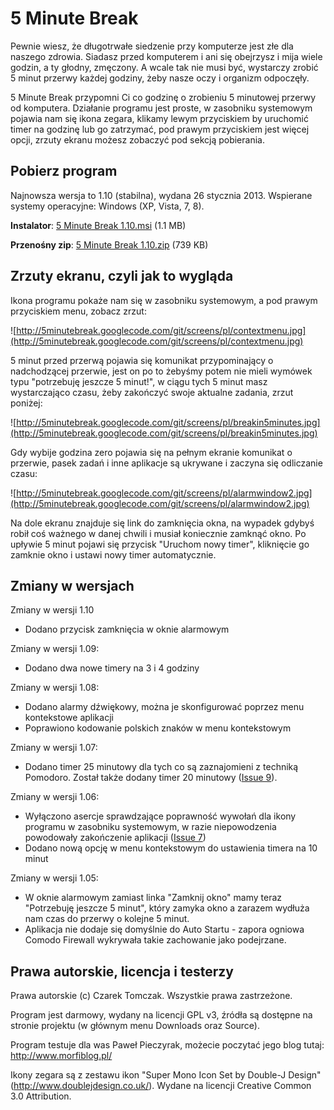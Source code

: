 # 5 Minute Break #

Pewnie wiesz, że długotrwałe siedzenie przy komputerze jest złe dla naszego zdrowia. Siadasz przed komputerem i ani się obejrzysz i mija wiele godzin, a ty głodny, zmęczony. A wcale tak nie musi być, wystarczy zrobić 5 minut przerwy każdej godziny, żeby nasze oczy i organizm odpoczęły.

5 Minute Break przypomni Ci co godzinę o zrobieniu 5 minutowej przerwy od komputera. Działanie programu jest proste, w zasobniku systemowym pojawia nam się ikona zegara, klikamy lewym przyciskiem by uruchomić timer na godzinę lub go zatrzymać, pod prawym przyciskiem jest więcej opcji, zrzuty ekranu możesz zobaczyć pod sekcją pobierania.

## Pobierz program ##

Najnowsza wersja to 1.10 (stabilna), wydana 26 stycznia 2013. Wspierane systemy operacyjne: Windows (XP, Vista, 7, 8).

**Instalator**: [5 Minute Break 1.10.msi](http://5minutebreak.googlecode.com/files/5%20Minute%20Break%201.10.msi) (1.1 MB)

**Przenośny zip**: [5 Minute Break 1.10.zip](http://5minutebreak.googlecode.com/files/5%20Minute%20Break%201.10.zip) (739 KB)

## Zrzuty ekranu, czyli jak to wygląda ##

Ikona programu pokaże nam się w zasobniku systemowym, a pod prawym przyciskiem menu, zobacz zrzut:

![http://5minutebreak.googlecode.com/git/screens/pl/contextmenu.jpg](http://5minutebreak.googlecode.com/git/screens/pl/contextmenu.jpg)

5 minut przed przerwą pojawia się komunikat przypominający o nadchodzącej przerwie, jest on po to żebyśmy potem nie mieli wymówek typu "potrzebuję jeszcze 5 minut!", w ciągu tych 5 minut masz wystarczająco czasu, żeby zakończyć swoje aktualne zadania, zrzut poniżej:

![http://5minutebreak.googlecode.com/git/screens/pl/breakin5minutes.jpg](http://5minutebreak.googlecode.com/git/screens/pl/breakin5minutes.jpg)

Gdy wybije godzina zero pojawia się na pełnym ekranie komunikat o przerwie, pasek zadań i inne aplikacje są ukrywane i zaczyna się odliczanie czasu:

![http://5minutebreak.googlecode.com/git/screens/pl/alarmwindow2.jpg](http://5minutebreak.googlecode.com/git/screens/pl/alarmwindow2.jpg)

Na dole ekranu znajduje się link do zamknięcia okna, na wypadek gdybyś robił coś ważnego w danej chwili i musiał koniecznie zamknąć okno. Po upływie 5 minut pojawi się przycisk "Uruchom nowy timer", kliknięcie go zamknie okno i ustawi nowy timer automatycznie.

## Zmiany w wersjach ##

Zmiany w wersji 1.10
  * Dodano przycisk zamknięcia w oknie alarmowym

Zmiany w wersji 1.09:
  * Dodano dwa nowe timery na 3 i 4 godziny

Zmiany w wersji 1.08:
  * Dodano alarmy dźwiękowy, można je skonfigurować poprzez menu kontekstowe aplikacji
  * Poprawiono kodowanie polskich znaków w menu kontekstowym

Zmiany w wersji 1.07:
  * Dodano timer 25 minutowy dla tych co są zaznajomieni z techniką Pomodoro. Został także dodany timer 20 minutowy ([Issue 9](https://code.google.com/p/5minutebreak/issues/detail?id=9)).

Zmiany w wersji 1.06:
  * Wyłączono asercje sprawdzające poprawność wywołań dla ikony programu w zasobniku systemowym, w razie niepowodzenia powodowały zakończenie aplikacji ([Issue 7](https://code.google.com/p/5minutebreak/issues/detail?id=7))
  * Dodano nową opcję w menu kontekstowym do ustawienia timera na 10 minut

Zmiany w wersji 1.05:
  * W oknie alarmowym zamiast linka "Zamknij okno" mamy teraz "Potrzebuję jeszcze 5 minut", który zamyka okno a zarazem wydłuża nam czas do przerwy o kolejne 5 minut.
  * Aplikacja nie dodaje się domyślnie do Auto Startu - zapora ogniowa Comodo Firewall wykrywała takie zachowanie jako podejrzane.

## Prawa autorskie, licencja i testerzy ##

Prawa autorskie (c) Czarek Tomczak. Wszystkie prawa zastrzeżone.

Program jest darmowy, wydany na licencji GPL v3, źródła są dostępne na stronie projektu (w głównym menu Downloads oraz Source).

Program testuje dla was Paweł Pieczyrak, możecie poczytać jego blog tutaj: http://www.morfiblog.pl/

Ikony zegara są z zestawu ikon "Super Mono Icon Set by Double-J Design"
(http://www.doublejdesign.co.uk/). Wydane na licencji Creative Common 3.0 Attribution.